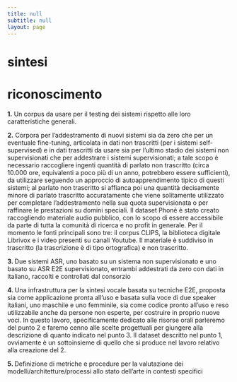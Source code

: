 ```yaml
---
title: null
subtitle: null
layout: page
---
```

# sintesi


# riconoscimento

<b>1.</b> Un corpus da usare per il testing dei sistemi rispetto alle loro caratteristiche generali.

<b>2.</b>  Corpora per l’addestramento di nuovi sistemi sia da zero che per un eventuale fine-tuning, articolata in dati non trascritti (per i sistemi self-supervised) e in dati trascritti da usare sia per l’ultimo stadio dei sistemi non supervisionati che per addestrare i sistemi supervisionati; a tale scopo è necessario raccogliere ingenti quantità di parlato non trascritto (circa 10.000 ore, equivalenti a poco più di un anno, potrebbero essere sufficienti), da utilizzare seguendo un approccio di autoapprendimento tipico di questi sistemi; al parlato non trascritto si affianca poi una quantità decisamente minore di parlato trascritto accuratamente che viene solitamente utilizzato per completare l’addestramento nella sua quota supervisionata o per raffinare le prestazioni su domini speciali. Il dataset Phoné è stato creato raccogliendo materiale audio pubblico, con lo scopo di essere accessibile da parte di tutta la comunità di ricerca e no profit in generale. Per il momento le fonti principali sono tre: il corpus CLIPS, la biblioteca digitale Librivox e i video presenti su canali Youtube. Il materiale è suddiviso in trascritto (la trascrizione è di tipo ortografica) e non trascritto.

 <b> 3. </b>  Due sistemi ASR, uno basato su un sistema non supervisionato e uno basato su ASR E2E supervisionato, entrambi addestrati da zero con dati in italiano, raccolti e controllati dal consorzio

 <b> 4. </b>  Una infrastruttura per la sintesi vocale basata su tecniche E2E, proposta sia come applicazione pronta all’uso e basata sulla voce di due speaker italiani, uno maschile e uno femminile, sia come codice pronto all’uso e reso utilizzabile anche da persone non esperte, per costruire in proprio nuove voci. In questo lavoro, specificamente dedicato alle risorse orali parleremo del punto 2 e faremo cenno alle scelte progettuali per giungere alla descrizione di quanto indicato nel punto 3. Il dataset descritto nel punto 1, ovviamente è un sottoinsieme di quello che si produce nel lavoro relativo alla creazione del 2.

 <b> 5. </b>  Definizione di metriche e procedure per la valutazione dei modelli/architetture/processi allo stato dell’arte in contesti specifici
